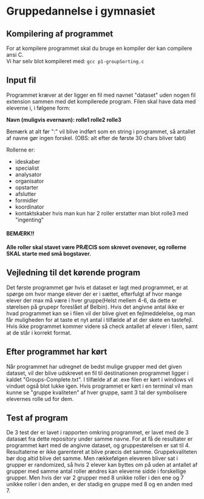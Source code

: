 # Gruppedannelse i gymnasiet
## Kompilering af programmet 
For at kompilere programmet skal du bruge en kompiler der kan compilere ansi C. <br />
Vi har selv blot kompileret med: `gcc p1-groupSorting.c`

## Input fil
Programmet kræver at der ligger en fil med navnet "dataset" uden nogen fil extension sammen med det kompilerede program.
Filen skal have data med eleverne i, i følgene form: 

**Navn (muligvis evernavn): rolle1 rolle2 rolle3**

Bemærk at alt før ":" vil blive indført som en string i programmet, så antallet af navne gør ingen forskel.
(OBS: alt efter de første 30 chars bliver tabt)

Rollerne er:
* ideskaber
* specialist
* analysator
* organisator
* opstarter
* afslutter
* formidler
* koordinator
* kontaktskaber
hvis man kun har 2 roller erstatter man blot rolle3 med "ingenting"
#### BEMÆRK!! 
**Alle roller skal stavet være PRÆCIS som skrevet ovenover, og rollerne SKAL starte med små bogstaver.**

## Vejledning til det kørende program
Det første programmet gør hvis et dataset er lagt med programmet, er at spørge om hvor mange elever der er i sættet, efterfulgt af hvor mange elever der max må være i hver gruppe(Helst mellem 4-6, da dette er størelsen på grupepr foreslået af Belbin).
Hvis det angivne antal ikke er hvad programmet kan se i filen vil der blive givet en fejlmeddelelse, og man får muligheden for at taste et nyt antal i tilfælde af at der skete en tastefejl. 
Hvis ikke programmet kommer videre så check antallet af elever i filen, samt at de står i korrekt format.

## Efter programmet har kørt
Når programmet har udregnet de bedst mulige grupper med det given dataset, vil der blive udskrevet en fil til destinationen programmet ligger i kaldet "Groups-Complete.txt".
I tilfælde af at .exe filen er kørt i windows vil vinduet også blot lukke igen.
Hvis programmet er kørt i en terminal vil man kunne se "gruppe kvaliteten" af hver gruppe, samt 3 tal der symbolisere elevernes rolle ud for dem.

## Test af program
De 3 test der er lavet i rapporten omkring programmet, er lavet med de 3 datasæt fra dette repository under samme navne. For at få de resultater er programmet kørt med de angivne dataset, og gruppestørelsen er sat til 4. 
Resultaterne er ikke garenteret at blive præcis det samme. Gruppekvaliteten bør dog altid blive det samme. Men rækkefølgen eleveren bliver sat i grupper er randomized, så hvis 2 elever kan byttes om på uden at antallet af grupper med samme antal roller ændres kan eleverne sidde i forskellige grupper. Men hvis der var 2 grupper med 8 unikke roller i den ene og 7 unikke roller i den anden, er der stadig en gruppe med 8 og en anden med 7.
